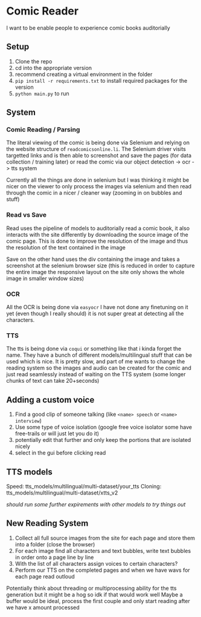 # Comic Reader

I want to be enable people to experience comic books auditorially

## Setup 
1. Clone the repo
2. cd into the appropriate version 
3. recommend creating a virtual environment in the folder
4. `pip install -r requirements.txt` to install required packages for the version
5. `python main.py` to run 

## System

### Comic Reading / Parsing

The literal viewing of the comic is being done via Selenium and relying on the website structure of `readcomicsonline.li`. The Selenium driver visits targetted links and is then able to screenshot and save the pages (for data collection / training later) or read the comic via our object detection -> ocr -> tts system

Currently all the things are done in selenium but I was thinking it might be nicer on the viewer to only process the images via selenium and then read through the comic in a nicer / cleaner way (zooming in on bubbles and stuff)

### Read vs Save
Read uses the pipeline of models to auditorially read a comic book, it also interacts with the site differently by downloading the source image of the comic page. This is done to improve the resolution of the image and thus the resolution of the text contained in the image

Save on the other hand uses the div containing the image and takes a screenshot at the selenium browser size (this is reduced in order to capture the entire image the responsive layout on the site only shows the whole image in smaller window sizes)

### OCR
All the OCR is being done via `easyocr` I have not done any finetuning on it yet (even though I really should) it is not super great at detecting all the characters. 

### TTS
The tts is being done via `coqui` or something like that i kinda forget the name. They have a bunch of different models/multilingual stuff that can be used which is nice. It is pretty slow, and part of me wants to change the reading system so the images and audio can be created for the comic and just read seamlessly instead of waiting on the TTS system (some longer chunks of text can take 20+seconds)



## Adding a custom voice

1. Find a good clip of someone talking (like `<name> speech` or `<name> interview`)
2. Use some type of voice isolation (google free voice isolator some have free-trails or will just let you do it)
3. potentially edit that further and only keep the portions that are isolated nicely
4. select in the gui before clicking read


## TTS models

Speed: tts_models/multilingual/multi-dataset/your_tts
Cloning: tts_models/multilingual/multi-dataset/xtts_v2

*should run some further expirements with other models to try things out*


## New Reading System
1. Collect all full source images from the site for each page and store them into a folder (close the browser)
2. For each image find all characters and text bubbles, write text bubbles in order onto a page line by line 
3. With the list of all characters assign voices to certain characters?
4. Perform our TTS on the completed pages and when we have wavs for each page read outloud

Potentially think about threading or multiprocessing ability for the tts generation but it might be a hog so idk if that would work well
Maybe a buffer would be ideal, process the first couple and only start reading after we have x amount processed